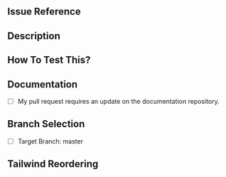 ## Issue Reference
<!--- Please mention issue #id or use a comma if your pull request solves multiple issues. -->

## Description
<!--- Please describe your changes in detail. -->

## How To Test This?
<!--- Please describe in detail how to test the changes made in this pull request. -->

## Documentation
- [ ] My pull request requires an update on the documentation repository.
<!--- Please describe in detail what needs to be changed. --->

## Branch Selection
<!--- Please specify the target branch for this pull request. -->
- [ ] Target Branch: master 

## Tailwind Reordering
<!--- Please make sure all the Tailwind classes are reordered. -->
